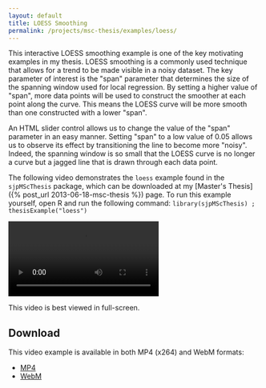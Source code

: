 ```yaml
---
layout: default
title: LOESS Smoothing
permalink: /projects/msc-thesis/examples/loess/
---
```


This interactive LOESS smoothing example is one of the key motivating examples
in my thesis. LOESS smoothing is a commonly used technique that allows for a
trend to be made visible in a noisy dataset. The key parameter of interest is
the "span" parameter that determines the size of the spanning window used for
local regression. By setting a higher value of "span", more data points will be
used to construct the smoother at each point along the curve. This means the
LOESS curve will be more smooth than one constructed with a lower "span".

An HTML slider control allows us to change the value of the "span" parameter in
an easy manner. Setting "span" to a low value of 0.05 allows us to observe its
effect by transitioning the line to become more "noisy". Indeed, the spanning
window is so small that the LOESS curve is no longer a curve but a jagged line
that is drawn through each data point.

The following video demonstrates the `loess` example found in the
`sjpMScThesis` package, which can be downloaded at my [Master's Thesis]({% post_url 2013-06-18-msc-thesis %}) page.
To run this example yourself, open R and run the following
command: `library(sjpMScThesis) ; thesisExample("loess")`

<video controls class="span-90pc">
  <source src="/projects/msc-thesis/examples/loess/loess.mp4" type="video/mp4; codecs=avc1.64001E">
  <source src="/projects/msc-thesis/examples/loess/loess.webm" type="video/mp4; codecs=vp8">
  <source src="/projects/msc-thesis/examples/loess/loess-iphone.mp4" type="video/mp4; codecs=avc1.42E01E">
</video>

This video is best viewed in full-screen.

## Download

This video example is available in both MP4 (x264) and WebM formats:

* [MP4](/projects/msc-thesis/loess/loess.mp4)
* [WebM](/projects/msc-thesis/loess/loess.webm)

<script type="text/javascript" src="/scripts/video-detect.min.js"></script>
